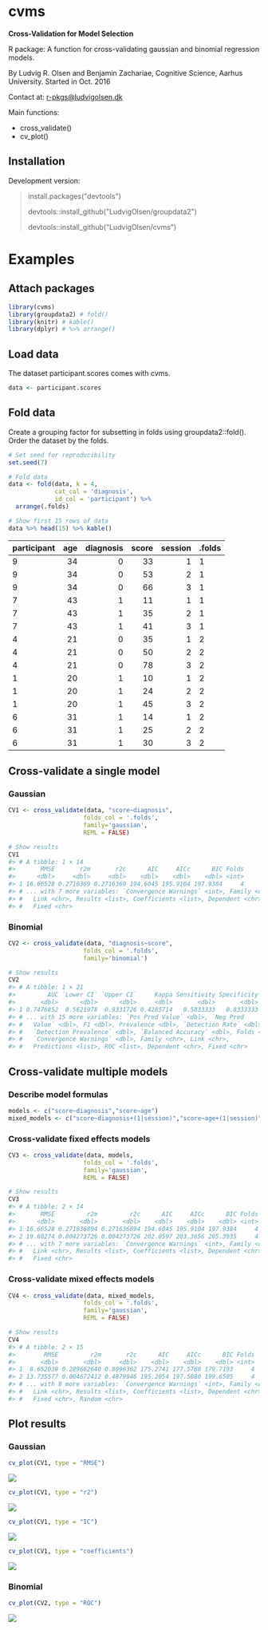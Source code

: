 
<!-- README.md is generated from README.Rmd. Please edit that file -->
cvms
====

**Cross-Validation for Model Selection**

R package: A function for cross-validating gaussian and binomial regression models.

By Ludvig R. Olsen and Benjamin Zachariae,
Cognitive Science, Aarhus University.
Started in Oct. 2016

Contact at: <r-pkgs@ludvigolsen.dk>

Main functions:

-   cross\_validate()
-   cv\_plot()

Installation
------------

Development version:

> install.packages("devtools")
>
> devtools::install\_github("LudvigOlsen/groupdata2")
>
> devtools::install\_github("LudvigOlsen/cvms")

Examples
========

Attach packages
---------------

``` r
library(cvms)
library(groupdata2) # fold()
library(knitr) # kable()
library(dplyr) # %>% arrange()
```

Load data
---------

The dataset participant.scores comes with cvms.

``` r
data <- participant.scores
```

Fold data
---------

Create a grouping factor for subsetting in folds using groupdata2::fold(). Order the dataset by the folds.

``` r
# Set seed for reproducibility
set.seed(7)

# Fold data 
data <- fold(data, k = 4,
             cat_col = 'diagnosis',
             id_col = 'participant') %>% 
  arrange(.folds)

# Show first 15 rows of data
data %>% head(15) %>% kable()
```

| participant |  age|  diagnosis|  score|  session| .folds |
|:------------|----:|----------:|------:|--------:|:-------|
| 9           |   34|          0|     33|        1| 1      |
| 9           |   34|          0|     53|        2| 1      |
| 9           |   34|          0|     66|        3| 1      |
| 7           |   43|          1|     11|        1| 1      |
| 7           |   43|          1|     35|        2| 1      |
| 7           |   43|          1|     41|        3| 1      |
| 4           |   21|          0|     35|        1| 2      |
| 4           |   21|          0|     50|        2| 2      |
| 4           |   21|          0|     78|        3| 2      |
| 1           |   20|          1|     10|        1| 2      |
| 1           |   20|          1|     24|        2| 2      |
| 1           |   20|          1|     45|        3| 2      |
| 6           |   31|          1|     14|        1| 2      |
| 6           |   31|          1|     25|        2| 2      |
| 6           |   31|          1|     30|        3| 2      |

Cross-validate a single model
-----------------------------

### Gaussian

``` r
CV1 <- cross_validate(data, "score~diagnosis", 
                     folds_col = '.folds', 
                     family='gaussian', 
                     REML = FALSE)

# Show results
CV1
#> # A tibble: 1 × 14
#>       RMSE       r2m       r2c      AIC     AICc      BIC Folds
#>      <dbl>     <dbl>     <dbl>    <dbl>    <dbl>    <dbl> <int>
#> 1 16.66528 0.2716369 0.2716369 194.6045 195.9104 197.9384     4
#> # ... with 7 more variables: `Convergence Warnings` <int>, Family <chr>,
#> #   Link <chr>, Results <list>, Coefficients <list>, Dependent <chr>,
#> #   Fixed <chr>
```

### Binomial

``` r
CV2 <- cross_validate(data, "diagnosis~score", 
                     folds_col = '.folds', 
                     family='binomial')

# Show results
CV2
#> # A tibble: 1 × 21
#>         AUC `Lower CI` `Upper CI`     Kappa Sensitivity Specificity
#>       <dbl>      <dbl>      <dbl>     <dbl>       <dbl>       <dbl>
#> 1 0.7476852  0.5621978  0.9331726 0.4285714   0.5833333   0.8333333
#> # ... with 15 more variables: `Pos Pred Value` <dbl>, `Neg Pred
#> #   Value` <dbl>, F1 <dbl>, Prevalence <dbl>, `Detection Rate` <dbl>,
#> #   `Detection Prevalence` <dbl>, `Balanced Accuracy` <dbl>, Folds <int>,
#> #   `Convergence Warnings` <dbl>, Family <chr>, Link <chr>,
#> #   Predictions <list>, ROC <list>, Dependent <chr>, Fixed <chr>
```

Cross-validate multiple models
------------------------------

### Describe model formulas

``` r
models <- c("score~diagnosis","score~age")
mixed_models <- c("score~diagnosis+(1|session)","score~age+(1|session)")
```

### Cross-validate fixed effects models

``` r
CV3 <- cross_validate(data, models, 
                     folds_col = '.folds', 
                     family='gaussian', 
                     REML = FALSE)

# Show results
CV3
#> # A tibble: 2 × 14
#>       RMSE         r2m         r2c      AIC     AICc      BIC Folds
#>      <dbl>       <dbl>       <dbl>    <dbl>    <dbl>    <dbl> <int>
#> 1 16.66528 0.271636894 0.271636894 194.6045 195.9104 197.9384     4
#> 2 19.60274 0.004273726 0.004273726 202.0597 203.3656 205.3935     4
#> # ... with 7 more variables: `Convergence Warnings` <int>, Family <chr>,
#> #   Link <chr>, Results <list>, Coefficients <list>, Dependent <chr>,
#> #   Fixed <chr>
```

### Cross-validate mixed effects models

``` r
CV4 <- cross_validate(data, mixed_models, 
                     folds_col = '.folds', 
                     family='gaussian', 
                     REML = FALSE)

# Show results
CV4
#> # A tibble: 2 × 15
#>        RMSE         r2m       r2c      AIC     AICc      BIC Folds
#>       <dbl>       <dbl>     <dbl>    <dbl>    <dbl>    <dbl> <int>
#> 1  8.652038 0.289662640 0.8096362 175.2741 177.5768 179.7193     4
#> 2 13.735577 0.004672412 0.4879946 195.2054 197.5080 199.6505     4
#> # ... with 8 more variables: `Convergence Warnings` <int>, Family <chr>,
#> #   Link <chr>, Results <list>, Coefficients <list>, Dependent <chr>,
#> #   Fixed <chr>, Random <chr>
```

Plot results
------------

### Gaussian

``` r
cv_plot(CV1, type = "RMSE")
```

![](README-unnamed-chunk-10-1.png)

``` r
cv_plot(CV1, type = "r2")
```

![](README-unnamed-chunk-10-2.png)

``` r
cv_plot(CV1, type = "IC")
```

![](README-unnamed-chunk-10-3.png)

``` r
cv_plot(CV1, type = "coefficients")
```

![](README-unnamed-chunk-10-4.png)

### Binomial

``` r
cv_plot(CV2, type = "ROC")
```

![](README-unnamed-chunk-11-1.png)
